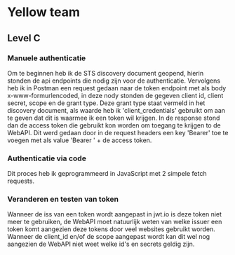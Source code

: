 # Yellow team
## Level C
### Manuele authenticatie
Om te beginnen heb ik de STS discovery document geopend, hierin stonden de api endpoints die nodig zijn voor de authenticatie. Vervolgens heb ik in Postman
een request gedaan naar de token endpoint met als body x-www-formurlencoded, in deze nody stonden de gegeven client id, client secret, scope en de grant type.
Deze grant type staat vermeld in het discovery document, als waarde heb ik 'client_credentials' gebruikt om aan te geven dat dit is waarmee ik een token wil krijgen.
In de response stond dan de access token die gebruikt kon worden om toegang te krijgen to de WebAPI. Dit werd gedaan door in de request headers een key 'Bearer' toe
te voegen met als value 'Bearer ' + de access token.

### Authenticatie via code
Dit proces heb ik geprogrammeerd in JavaScript met 2 simpele fetch requests.

### Veranderen en testen van token
Wanneer de iss van een token wordt aangepast in jwt.io is deze token niet meer te gebruiken, de WebAPI moet natuurlijk weten van welke issuer een token komt aangezien 
deze tokens door veel websites gebruikt worden. Wanneer de client_id en/of de scope aangepast wordt kan dit wel nog aangezien de WebAPI niet weet welke id's en 
secrets geldig zijn.
